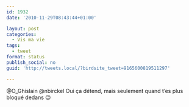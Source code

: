 ```yaml
---
id: 1932
date: '2010-11-29T08:43:44+01:00'

layout: post
categories:
  - Vis ma vie
tags:
  - tweet
format: status
publish_social: no
guid: 'http://tweets.local/?birdsite_tweet=9165600819511297'

---
```


@O\_Ghislain @nbirckel Oui ça détend, mais seulement quand t’es plus bloqué dedans 😉
